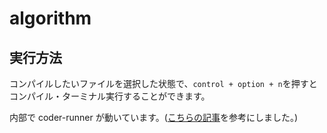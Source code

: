# algorithm

## 実行方法

コンパイルしたいファイルを選択した状態で、`control + option + n`を押すとコンパイル・ターミナル実行することができます。

内部で coder-runner が動いています。([こちらの記事](https://qiita.com/EngTks/items/ffa2a7b4d264e7a052c6)を参考にしました。)

